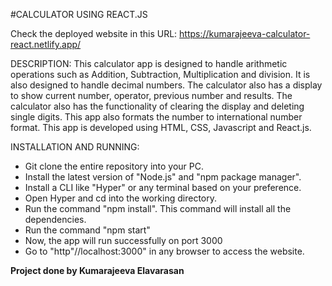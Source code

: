 #CALCULATOR USING REACT.JS

Check the deployed website in this URL:  https://kumarajeeva-calculator-react.netlify.app/

DESCRIPTION:
This calculator app is designed to handle arithmetic operations such as Addition, Subtraction, Multiplication and division. It is also designed to handle decimal numbers. The calculator also has a display to show current number, operator, previous number and results. The calculator also has the functionality of clearing the display and deleting single digits. This app also formats the number to international number format. This app is developed using HTML, CSS, Javascript and React.js.

INSTALLATION AND RUNNING:
* Git clone the entire repository into your PC.
* Install the latest version of "Node.js" and "npm package manager".
* Install a CLI like "Hyper" or any terminal based on your preference.
* Open Hyper and cd into the working directory.
* Run the command "npm install". This command will install all the dependencies.
* Run the command "npm start"
* Now, the app will run successfully on port 3000
* Go to "http"//localhost:3000" in any browser to access the website.

**Project done by Kumarajeeva Elavarasan**
